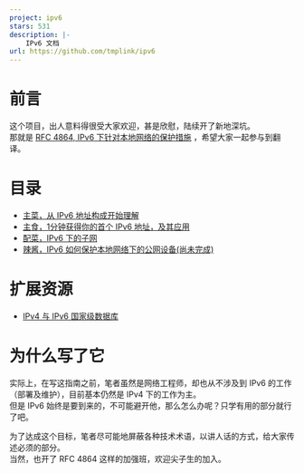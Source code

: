 ```yaml
---
project: ipv6
stars: 531
description: |-
    IPv6 文档
url: https://github.com/tmplink/ipv6
---
```


# 前言
这个项目，出人意料得很受大家欢迎，甚是欣慰，陆续开了新地深坑。  
那就是 [RFC 4864, IPv6 下针对本地网络的保护措施](ieft/rfc4864.md) ，希望大家一起参与到翻译。  

# 目录
- [主菜，从 IPv6 地址构成开始理解](IPV6INTRO.md)
- [主食，1分钟获得你的首个 IPv6 地址，及其应用](HOME-USE.md)
- [配菜，IPv6 下的子网](SUBNET.md)
- [辣酱，IPv6 如何保护本地网络下的公网设备(尚未完成)](ieft/rfc4864.md)

# 扩展资源
- [IPv4 与 IPv6 国家级数据库](https://github.com/tmplink/IPDB)

# 为什么写了它
实际上，在写这指南之前，笔者虽然是网络工程师，却也从不涉及到 IPv6 的工作（部署及维护），目前基本仍然是 IPv4 下的工作为主。  
但是 IPv6 始终是要到来的，不可能避开他，那么怎么办呢？只学有用的部分就行了吧。  

为了达成这个目标，笔者尽可能地屏蔽各种技术术语，以讲人话的方式，给大家传述必须的部分。  
当然，也开了 RFC 4864 这样的加强班，欢迎尖子生的加入。  

